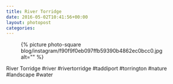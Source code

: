 ```yaml
---
title: River Torridge
date: 2016-05-02T10:41:56+00:00
layout: photopost
categories:
---
```


<figure class="photo photo--square">
  {% picture photo-square blog/instagram/f90f9f0eb097ffb59390b4862ec0bcc0.jpg alt="" %}
</figure>

River Torridge
#river #rivertorridge #taddiport #torrington #nature #landscape #water
